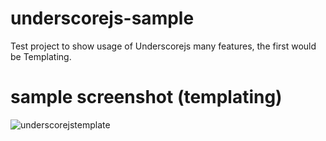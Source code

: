 # underscorejs-sample
Test project to show usage of Underscorejs many features, the first would be Templating.

# sample screenshot (templating)
![underscorejstemplate](https://user-images.githubusercontent.com/8292572/33048103-fdf23f5e-ce37-11e7-9dc8-e9838fa9368c.JPG)
